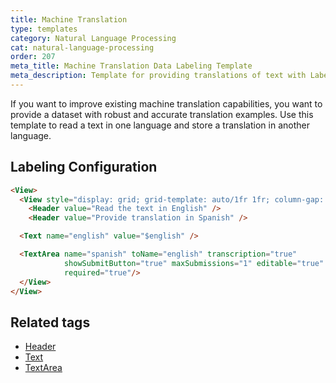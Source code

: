 ```yaml
---
title: Machine Translation
type: templates
category: Natural Language Processing
cat: natural-language-processing
order: 207
meta_title: Machine Translation Data Labeling Template
meta_description: Template for providing translations of text with Label Studio for your machine learning and data science projects.
---
```


If you want to improve existing machine translation capabilities, you want to provide a dataset with robust and accurate translation examples. Use this template to read a text in one language and store a translation in another language.

## Labeling Configuration

```html
<View>
  <View style="display: grid; grid-template: auto/1fr 1fr; column-gap: 1em">
    <Header value="Read the text in English" />
    <Header value="Provide translation in Spanish" />

  <Text name="english" value="$english" />

  <TextArea name="spanish" toName="english" transcription="true"
            showSubmitButton="true" maxSubmissions="1" editable="true"
            required="true"/>
  </View>
</View>
```

## Related tags

- [Header](/tags/header.html)
- [Text](/tags/text.html)
- [TextArea](/tags/textarea.html)

